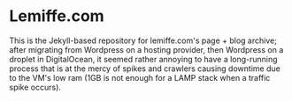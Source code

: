 # Lemiffe.com

This is the Jekyll-based repository for lemiffe.com's page + blog archive; after migrating from Wordpress on a hosting provider, then Wordpress on a droplet in DigitalOcean, it seemed rather annoying to have a long-running process that is at the mercy of spikes and crawlers causing downtime due to the VM's low ram (1GB is not enough for a LAMP stack when a traffic spike occurs).

